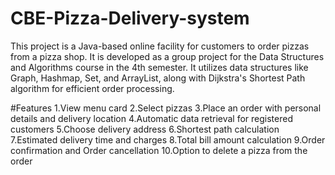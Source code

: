 # CBE-Pizza-Delivery-system
This project is a Java-based online facility for customers to order pizzas from a pizza shop. It is developed as a group project for the Data Structures and Algorithms course in the 4th semester. It utilizes data structures like Graph, Hashmap, Set, and ArrayList, along with Dijkstra's Shortest Path algorithm for efficient order processing.

#Features
1.View menu card
2.Select pizzas
3.Place an order with personal details and delivery location
4.Automatic data retrieval for registered customers
5.Choose delivery address
6.Shortest path calculation
7.Estimated delivery time and charges
8.Total bill amount calculation
9.Order confirmation and Order cancellation
10.Option to delete a pizza from the order
